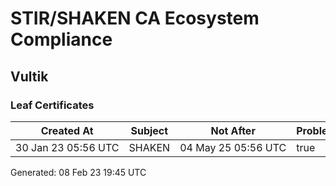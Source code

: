 # STIR/SHAKEN CA Ecosystem Compliance

## Vultik

### Leaf Certificates

| Created At | Subject | Not After | Problems | Link |
|------------|---------|-----------|----------|------|
| 30&#160;Jan&#160;23&#160;05:56&#160;UTC | SHAKEN | 04&#160;May&#160;25&#160;05:56&#160;UTC | true | [view](../CERTS/05a27fa8f9a85be06550666c748425b63e63f2ba695de0620d38949d4342822a/README.md) |


Generated: 08 Feb 23 19:45 UTC